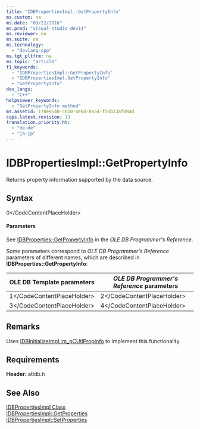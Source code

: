 ```yaml
---
title: "IDBPropertiesImpl::GetPropertyInfo"
ms.custom: na
ms.date: "09/22/2016"
ms.prod: "visual-studio-dev14"
ms.reviewer: na
ms.suite: na
ms.technology: 
  - "devlang-cpp"
ms.tgt_pltfrm: na
ms.topic: "article"
f1_keywords: 
  - "IDBPropertiesImpl::GetPropertyInfo"
  - "IDBPropertiesImpl.GetPropertyInfo"
  - "GetPropertyInfo"
dev_langs: 
  - "C++"
helpviewer_keywords: 
  - "GetPropertyInfo method"
ms.assetid: 170e9640-5010-4e0d-8a54-f50b23af08ad
caps.latest.revision: 13
translation.priority.ht: 
  - "de-de"
  - "ja-jp"
---
```

# IDBPropertiesImpl::GetPropertyInfo
Returns property information supported by the data source.  
  
## Syntax  
  
<CodeContentPlaceHolder>0\</CodeContentPlaceHolder>  
#### Parameters  
 See [IDBProperties::GetPropertyInfo](https://msdn.microsoft.com/en-us/library/ms718175.aspx) in the *OLE DB Programmer's Reference*.  
  
 Some parameters correspond to *OLE DB Programmer's Reference* parameters of different names, which are described in **IDBProperties::GetPropertyInfo**:  
  
|OLE DB Template parameters|*OLE DB Programmer's Reference* parameters|  
|--------------------------------|------------------------------------------------|  
|<CodeContentPlaceHolder>1\</CodeContentPlaceHolder>|<CodeContentPlaceHolder>2\</CodeContentPlaceHolder>|  
|<CodeContentPlaceHolder>3\</CodeContentPlaceHolder>|<CodeContentPlaceHolder>4\</CodeContentPlaceHolder>|  
  
## Remarks  
 Uses [IDBInitializeImpl::m_pCUtlPropInfo](../vs140/idbinitializeimpl--m_pcutlpropinfo.md) to implement this functionality.  
  
## Requirements  
 **Header:** atldb.h  
  
## See Also  
 [IDBPropertiesImpl Class](../vs140/idbpropertiesimpl-class.md)   
 [IDBPropertiesImpl::GetProperties](../vs140/idbpropertiesimpl--getproperties.md)   
 [IDBPropertiesImpl::SetProperties](../vs140/idbpropertiesimpl--setproperties.md)